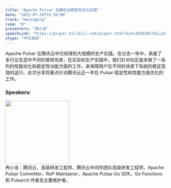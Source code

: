 ```yaml
---
title: "Apache Pulsar 在腾讯云稳定性优化实践"
date: "2022-07-29T15:30:00"
track: "messaging"
room: "B"
presenters: "冉小龙"
speechLink: "https://player.bilibili.com/player.html?aid=302036573&cid=806342088&page=1"
stype: "中文演讲"
---
```

Apache Pulsar 在腾讯云中已经得到大规模的生产实践。在过去一年中，承接了多行业生态中不同的使用场景，在实际的生产实践中，我们针对社区版本做了一系列的性能优化和稳定性功能方面的工作，来保障用户在不同的场景下系统的稳定高效的运行。此次分享将重点针对腾讯云近一年在 Pulsar 稳定性和性能方面优化的工作。
 ### Speakers: 
 <img src="images/speaker/1158.png" width="200" /><br>冉小龙：腾讯云，高级研发工程师，腾讯云中间件团队高级研发工程师，Apache Pulsar Committer，RoP Maintainer，Apache Pulsar Go SDK，Go Functions 和 Pulsarctl 作者及主要维护者。